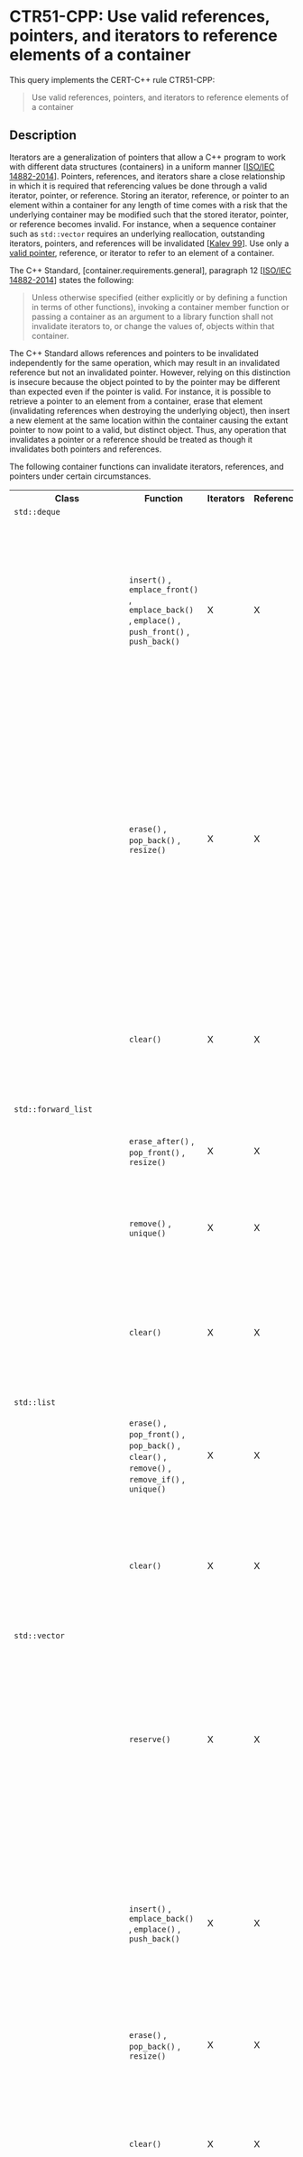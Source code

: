 # CTR51-CPP: Use valid references, pointers, and iterators to reference elements of a container

This query implements the CERT-C++ rule CTR51-CPP:

> Use valid references, pointers, and iterators to reference elements of a container


## Description

Iterators are a generalization of pointers that allow a C++ program to work with different data structures (containers) in a uniform manner \[[ISO/IEC 14882-2014](https://wiki.sei.cmu.edu/confluence/display/cplusplus/AA.+Bibliography#AA.Bibliography-ISO%2FIEC14882-2014)\]. Pointers, references, and iterators share a close relationship in which it is required that referencing values be done through a valid iterator, pointer, or reference. Storing an iterator, reference, or pointer to an element within a container for any length of time comes with a risk that the underlying container may be modified such that the stored iterator, pointer, or reference becomes invalid. For instance, when a sequence container such as `std::vector` requires an underlying reallocation, outstanding iterators, pointers, and references will be invalidated \[[Kalev 99](https://wiki.sei.cmu.edu/confluence/display/cplusplus/AA.+Bibliography#AA.Bibliography-Kalev99)\]. Use only a [valid pointer](https://wiki.sei.cmu.edu/confluence/display/cplusplus/BB.+Definitions#BB.Definitions-validpointer), reference, or iterator to refer to an element of a container.

The C++ Standard, \[container.requirements.general\], paragraph 12 \[[ISO/IEC 14882-2014](https://wiki.sei.cmu.edu/confluence/display/cplusplus/AA.+Bibliography#AA.Bibliography-ISO%2FIEC14882-2014)\] states the following:

> Unless otherwise specified (either explicitly or by defining a function in terms of other functions), invoking a container member function or passing a container as an argument to a library function shall not invalidate iterators to, or change the values of, objects within that container.


The C++ Standard allows references and pointers to be invalidated independently for the same operation, which may result in an invalidated reference but not an invalidated pointer. However, relying on this distinction is insecure because the object pointed to by the pointer may be different than expected even if the pointer is valid. For instance, it is possible to retrieve a pointer to an element from a container, erase that element (invalidating references when destroying the underlying object), then insert a new element at the same location within the container causing the extant pointer to now point to a valid, but distinct object. Thus, any operation that invalidates a pointer or a reference should be treated as though it invalidates both pointers and references.

The following container functions can invalidate iterators, references, and pointers under certain circumstances.

<table> <tbody> <tr> <th> Class </th> <th> Function </th> <th> Iterators </th> <th> References/Pointers </th> <th> Notes </th> </tr> <tr> <td> <code>std::deque</code> </td> <td> </td> <td> </td> <td> </td> <td> </td> </tr> <tr> <td> </td> <td> <code>insert()</code> , <code>emplace_front()</code> , <code>emplace_back()</code> , <code>emplace()</code> , <code>push_front()</code> , <code>push_back()</code> </td> <td> X </td> <td> X </td> <td> An insertion in the middle of the deque invalidates all the iterators and references to elements of the deque. An insertion at either end of the deque invalidates all the iterators to the deque but has no effect on the validity of references to elements of the deque. (\[deque.modifiers\], paragraph 1 ) </td> </tr> <tr> <td> </td> <td> <code>erase()</code> , <code>pop_back()</code> , <code>resize()</code> </td> <td> X </td> <td> X </td> <td> An erase operation that erases the last element of a deque invalidates only the past-the-end iterator and all iterators and references to the erased elements. An erase operation that erases the first element of a deque but not the last element invalidates only the erased elements. An erase operation that erases neither the first element nor the last element of a deque invalidates the past-the-end iterator and all iterators and references to all the elements of the deque. (\[deque.modifiers\], paragraph 4) </td> </tr> <tr> <td> </td> <td> <code>clear()</code> </td> <td> X </td> <td> X </td> <td> Destroys all elements in the container. Invalidates all references, pointers, and iterators referring to the elements of the container and may invalidate the past-the-end iterator. (\[sequence.reqmts\], Table 100) </td> </tr> <tr> <td> <code>std::forward_list</code> </td> <td> </td> <td> </td> <td> </td> <td> </td> </tr> <tr> <td> </td> <td> <code>erase_after()</code> , <code>pop_front()</code> , <code>resize()</code> </td> <td> X </td> <td> X </td> <td> <code>erase_after</code> shall invalidate only iterators and references to the erased elements. (\[forwardlist.modifiers\], paragraph 1) </td> </tr> <tr> <td> </td> <td> <code>remove()</code> , <code>unique()</code> </td> <td> X </td> <td> X </td> <td> Invalidates only the iterators and references to the erased elements. (\[forwardlist.ops\], paragraph 12 &amp; paragraph 16) </td> </tr> <tr> <td> </td> <td> <code>clear()</code> </td> <td> X </td> <td> X </td> <td> Destroys all elements in the container. Invalidates all references, pointers, and iterators referring to the elements of the container and may invalidate the past-the-end iterator. ( \[sequence.reqmts\], Table 100) </td> </tr> <tr> <td> <code>std::list</code> </td> <td> </td> <td> </td> <td> </td> <td> </td> </tr> <tr> <td> </td> <td> <code>erase()</code> , <code>pop_front()</code> , <code>pop_back()</code> , <code>clear()</code> , <code>remove()</code> , <code>remove_if()</code> , <code>unique()</code> </td> <td> X </td> <td> X </td> <td> Invalidates only the iterators and references to the erased elements. (\[list.modifiers\], paragraph 3 and \[list.ops\], paragraph 15 &amp; paragraph 19) </td> </tr> <tr> <td> </td> <td> <code>clear()</code> </td> <td> X </td> <td> X </td> <td> Destroys all elements in the container. Invalidates all references, pointers, and iterators referring to the elements of the container and may invalidate the past-the-end iterator. ( \[sequence.reqmts\], Table 100) </td> </tr> <tr> <td> <code>std::vector</code> </td> <td> </td> <td> </td> <td> </td> <td> </td> </tr> <tr> <td> </td> <td> <code>reserve()</code> </td> <td> X </td> <td> X </td> <td> After <code>reserve()</code> , <code>capacity()</code> is greater or equal to the argument of <code>reserve</code> if reallocation happens and is equal to the previous value of <code>capacity()</code> otherwise. Reallocation invalidates all the references, pointers, and iterators referring to the elements in the sequence. (\[vector.capacity\], paragraph 3 &amp; paragraph 6) </td> </tr> <tr> <td> </td> <td> <code>insert()</code> , <code>emplace_back()</code> , <code>emplace()</code> , <code>push_back()</code> </td> <td> X </td> <td> X </td> <td> Causes reallocation if the new size is greater than the old capacity. If no reallocation happens, all the iterators and references before the insertion point remain valid. (\[vector.modifiers\], paragraph 1). All iterators and references after the insertion point are invalidated. </td> </tr> <tr> <td> </td> <td> <code>erase()</code> , <code>pop_back()</code> , <code>resize()</code> </td> <td> X </td> <td> X </td> <td> Invalidates iterators and references at or after the point of the erase. ( \[vector.modifiers\], paragraph 3) </td> </tr> <tr> <td> </td> <td> <code>clear()</code> </td> <td> X </td> <td> X </td> <td> Destroys all elements in the container. Invalidates all references, pointers, and iterators referring to the elements of the container and may invalidate the past-the-end iterator. ( \[sequence.reqmts\], Table 100) </td> </tr> <tr> <td> <code>std::set</code> , <code>std::multiset</code> , <code>std::map</code> , <code>std::multimap</code> </td> <td> </td> <td> </td> <td> </td> <td> </td> </tr> <tr> <td> </td> <td> <code>erase()</code> , <code>clear()</code> </td> <td> X </td> <td> X </td> <td> Invalidates only iterators and references to the erased elements. (\[associative.reqmts\], paragraph 9) </td> </tr> <tr> <td> <code>std::unordered_set</code> , <code>std::unordered_multiset</code> , <code>std::unordered_map</code> , <code>std::unordered_multimap</code> </td> <td> </td> <td> </td> <td> </td> <td> </td> </tr> <tr> <td> </td> <td> <code>erase()</code> , <code>clear()</code> </td> <td> X </td> <td> X </td> <td> Invalidates only iterators and references to the erased elements. (\[unord.req\], paragraph 14) </td> </tr> <tr> <td> </td> <td> <code>insert()</code> , <code>emplace()</code> </td> <td> X </td> <td> </td> <td> The <code>insert</code> and <code>emplace</code> members shall not affect the validity of iterators if ( <em> N </em> + <em> n </em> ) &lt; <em> z </em> \* <em> B </em> , where <em> N </em> is the number of elements in the container prior to the <code>insert</code> operation, <em> n </em> is the number of elements inserted, <em> B </em> is the container’s bucket count, and <em> z </em> is the container’s maximum load factor. (\[unord.req\], paragraph 15) </td> </tr> <tr> <td> </td> <td> <code>rehash()</code> , <code>reserve()</code> </td> <td> X </td> <td> </td> <td> Rehashing invalidates iterators, changes ordering between elements, and changes which buckets the elements appear in but does not invalidate pointers or references to elements. (\[unord.req\], paragraph 9) </td> </tr> <tr> <td> <code>std::valarray</code> </td> <td> <code>resize()</code> </td> <td> </td> <td> X </td> <td> Resizing invalidates all pointers and references to elements in the array. (\[valarray.members\], paragraph 12) </td> </tr> </tbody> </table>
A `std::basic_string` object is also a container to which this rule applies. For more specific information pertaining to `std::basic_string` containers, see [STR52-CPP. Use valid references, pointers, and iterators to reference elements of a basic_string](https://wiki.sei.cmu.edu/confluence/display/cplusplus/STR52-CPP.+Use+valid+references%2C+pointers%2C+and+iterators+to+reference+elements+of+a+basic_string).


## Noncompliant Code Example

In this noncompliant code example, `pos` is invalidated after the first call to `insert()`, and subsequent loop iterations have [undefined behavior](https://wiki.sei.cmu.edu/confluence/display/cplusplus/BB.+Definitions#BB.Definitions-undefinedbehavior).

```cpp
#include <deque>
 
void f(const double *items, std::size_t count) {
  std::deque<double> d;
  auto pos = d.begin();
  for (std::size_t i = 0; i < count; ++i, ++pos) {
    d.insert(pos, items[i] + 41.0);
  }
}
```

## Compliant Solution (Updated Iterator)

In this compliant solution, `pos` is assigned a valid iterator on each insertion, preventing undefined behavior.

```cpp
#include <deque>
 
void f(const double *items, std::size_t count) {
  std::deque<double> d;
  auto pos = d.begin();
  for (std::size_t i = 0; i < count; ++i, ++pos) {
    pos = d.insert(pos, items[i] + 41.0);
  }
}

```

## Compliant Solution (Generic Algorithm)

This compliant solution replaces the handwritten loop with the generic standard template library algorithm `std::transform()`. The call to `std::transform()` accepts the range of elements to transform, the location to store the transformed values (which, in this case, is a `std::inserter` object to insert them at the beginning of `d`), and the transformation function to apply (which, in this case, is a simple lambda).

```cpp
#include <algorithm>
#include <deque>
#include <iterator>
 
void f(const double *items, std::size_t count) {
  std::deque<double> d;
  std::transform(items, items + count, std::inserter(d, d.begin()),
                 [](double d) { return d + 41.0; });
}

```

## Risk Assessment

Using invalid references, pointers, or iterators to reference elements of a container results in undefined behavior.

<table> <tbody> <tr> <th> Rule </th> <th> Severity </th> <th> Likelihood </th> <th> Remediation Cost </th> <th> Priority </th> <th> Level </th> </tr> <tr> <td> CTR51-CPP </td> <td> High </td> <td> Probable </td> <td> High </td> <td> <strong>P6</strong> </td> <td> <strong>L2</strong> </td> </tr> </tbody> </table>


## Automated Detection

<table> <tbody> <tr> <th> Tool </th> <th> Version </th> <th> Checker </th> <th> Description </th> </tr> <tr> <td> <a> Astrée </a> </td> <td> 20.10 </td> <td> <strong>overflow_upon_dereference</strong> </td> <td> </td> </tr> <tr> <td> <a> CodeSonar </a> </td> <td> 7.0p0 </td> <td> <strong>ALLOC.UAF</strong> </td> <td> Use After Free </td> </tr> <tr> <td> <a> Helix QAC </a> </td> <td> 2022.2 </td> <td> <strong>C++4746, C++4747, C++4748, C++4749</strong> </td> <td> </td> </tr> <tr> <td> <a> Klocwork </a> </td> <td> 2022.2 </td> <td> <strong>ITER.CONTAINER.MODIFIED</strong> </td> <td> </td> </tr> <tr> <td> <a> Parasoft C/C++test </a> </td> <td> 2022.1 </td> <td> <strong>CERT_CPP-CTR51-a</strong> </td> <td> Do not modify container while iterating over it </td> </tr> <tr> <td> <a> Polyspace Bug Finder </a> </td> <td> R2022a </td> <td> <a> CERT C++: CTR51-CPP </a> </td> <td> Checks for use of invalid iterator (rule partially covered). </td> </tr> <tr> <td> <a> PVS-Studio </a> </td> <td> 7.19 </td> <td> <strong><a>V783</a></strong> </td> <td> </td> </tr> </tbody> </table>


## Related Vulnerabilities

Search for [vulnerabilities](https://wiki.sei.cmu.edu/confluence/display/cplusplus/BB.+Definitions#BB.Definitions-vulnerabil) resulting from the violation of this rule on the [CERT website](https://www.kb.cert.org/vulnotes/bymetric?searchview&query=FIELD+KEYWORDS+contains+CTR51-CPP).

## Related Guidelines

<table> <tbody> <tr> <td> <a> SEI CERT C++ Coding Standard </a> </td> <td> <a> STR52-CPP. Use valid references, pointers, and iterators to reference elements of a basic_string </a> </td> </tr> </tbody> </table>


## Bibliography

<table> <tbody> <tr> <td> \[ <a> ISO/IEC 14882-2014 </a> \] </td> <td> Clause 23, "Containers Library" Subclause 24.2.1, "In General" </td> </tr> <tr> <td> \[ <a> Kalev 1999 </a> \] </td> <td> <em> ANSI/ISO C++ Professional Programmer's Handbook </em> </td> </tr> <tr> <td> \[ <a> Meyers 2001 </a> \] </td> <td> Item 43, "Prefer Algorithm Calls to Handwritten Loops" </td> </tr> <tr> <td> \[ <a> Sutter 2004 </a> \] </td> <td> Item 84, "Prefer Algorithm Calls to Handwritten Loops" </td> </tr> </tbody> </table>


## Implementation notes

None

## References

* CERT-C++: [CTR51-CPP: Use valid references, pointers, and iterators to reference elements of a container](https://wiki.sei.cmu.edu/confluence/pages/viewpage.action?pageId=88046682)
